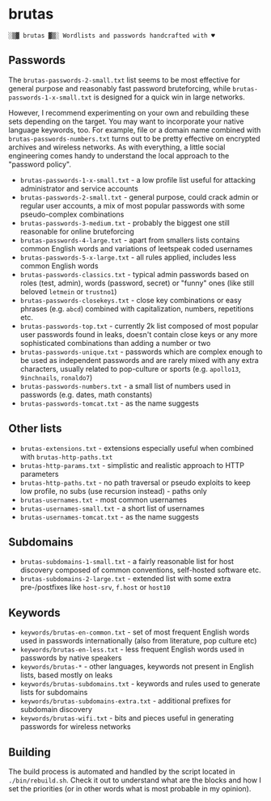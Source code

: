 # brutas

    ░▒▓ brutas ▓▒░ Wordlists and passwords handcrafted with ♥

## Passwords

The `brutas-passwords-2-small.txt` list seems to be most effective for general purpose and reasonably fast password bruteforcing, while `brutas-passwords-1-x-small.txt` is designed for a quick win in large networks.

However, I recommend experimenting on your own and rebuilding these sets depending on the target. You may want to incorporate your native language keywords, too. For example, file or a domain name combined with `brutas-passwords-numbers.txt` turns out to be pretty effective on encrypted archives and wireless networks. As with everything, a little social engineering comes handy to understand the local approach to the "password policy".

* `brutas-passwords-1-x-small.txt` - a low profile list useful for attacking administrator and service accounts
* `brutas-passwords-2-small.txt` - general purpose, could crack admin or regular user accounts, a mix of most popular passwords with some pseudo-complex combinations
* `brutas-passwords-3-medium.txt` - probably the biggest one still reasonable for online bruteforcing
* `brutas-passwords-4-large.txt` - apart from smallers lists contains common English words and variations of leetspeak coded usernames
* `brutas-passwords-5-x-large.txt` - all rules applied, includes less common English words
* `brutas-passwords-classics.txt` - typical admin passwords based on roles (test, admin), words (password, secret) or "funny" ones (like still beloved `letmein` or `trustno1`)
* `brutas-passwords-closekeys.txt` - close key combinations or easy phrases (e.g. `abcd`) combined with capitalization, numbers, repetitions etc.
* `brutas-passwords-top.txt` - currently 2k list composed of most popular user passwords found in leaks, doesn't contain close keys or any more sophisticated combinations than adding a number or two
* `brutas-passwords-unique.txt` - passwords which are complex enough to be used as independent passwords and are rarely mixed with any extra characters, usually related to pop-culture or sports (e.g. `apollo13`, `9inchnails`, `ronaldo7`)
* `brutas-passwords-numbers.txt` - a small list of numbers used in passwords (e.g. dates, math constants)
* `brutas-passwords-tomcat.txt` - as the name suggests

## Other lists

* `brutas-extensions.txt` - extensions especially useful when combined with `brutas-http-paths.txt`
* `brutas-http-params.txt` - simplistic and realistic approach to HTTP parameters
* `brutas-http-paths.txt` - no path traversal or pseudo exploits to keep low profile, no subs (use recursion instead) - paths only
* `brutas-usernames.txt` - most common usernames
* `brutas-usernames-small.txt` - a short list of usernames
* `brutas-usernames-tomcat.txt` - as the name suggests

## Subdomains

* `brutas-subdomains-1-small.txt` - a fairly reasonable list for host discovery composed of common conventions, self-hosted software etc.
* `brutas-subdomains-2-large.txt` - extended list with some extra pre-/postfixes like `host-srv`, `f.host` or `host10`

## Keywords

* `keywords/brutas-en-common.txt` - set of most frequent English words used in passwords internationally (also from literature, pop culture etc)
* `keywords/brutas-en-less.txt` - less frequent English words used in passwords by native speakers
* `keywords/brutas-*` - other languages, keywords not present in English lists, based mostly on leaks
* `keywords/brutas-subdomains.txt` - keywords and rules used to generate lists for subdomains
* `keywords/brutas-subdomains-extra.txt` - additional prefixes for subdomain discovery
* `keywords/brutas-wifi.txt` - bits and pieces useful in generating passwords for wireless networks

## Building

The build process is automated and handled by the script located in `./bin/rebuild.sh`. Check it out to understand what are the blocks and how I set the priorities (or in other words what is most probable in my opinion).
